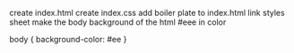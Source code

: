 create index.html
create index.css
add boiler plate to index.html
link styles sheet
make the body background of the html #eee in color

body {
  background-color: #ee
}